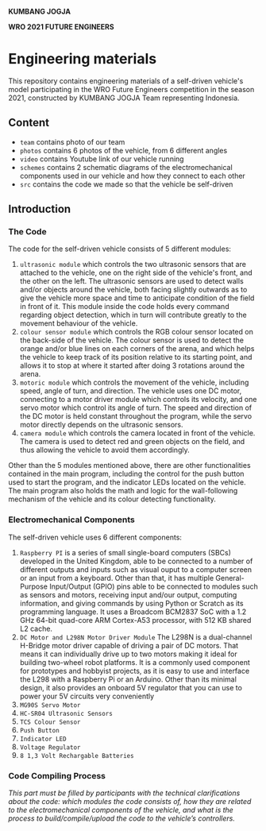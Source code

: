 **KUMBANG JOGJA**

**WRO 2021 FUTURE ENGINEERS**

Engineering materials
====

This repository contains engineering materials of a self-driven vehicle's model participating in the WRO Future Engineers competition in the season 2021, constructed by KUMBANG JOGJA Team representing Indonesia.

## Content

* `team` contains photo of our team
* `photos` contains 6 photos of the vehicle, from 6 different angles
* `video` contains Youtube link of our vehicle running
* `schemes` contains 2 schematic diagrams of the electromechanical components used in our vehicle and how they connect to each other
* `src` contains the code we made so that the vehicle be self-driven

## Introduction

### The Code
The code for the self-driven vehicle consists of 5 different modules:
1. `ultrasonic module` which controls the two ultrasonic sensors that are attached to the vehicle, one on the right side of the vehicle's front, and the other on the left. The ultrasonic sensors are used to detect walls and/or objects around the vehicle, both facing slightly outwards as to give the vehicle more space and time to anticipate condition of the field in front of it. This module inside the code holds every command regarding object detection, which in turn will contribute greatly to the movement behaviour of the vehicle.
3. `colour sensor module` which controls the RGB colour sensor located on the back-side of the vehicle. The colour sensor is used to detect the orange and/or blue lines on each corners of the arena, and which helps the vehicle to keep track of its position relative to its starting point, and allows it to stop at where it started after doing 3 rotations around the arena.
4. `motoric module` which controls the movement of the vehicle, including speed, angle of turn, and direction. The vehicle uses one DC motor, connecting to a motor driver module which controls its velocity, and one servo motor which control its angle of turn. The speed and direction of the DC motor is held constant throughout the program, while the servo motor directly depends on the ultrasonic sensors.
5. `camera module` which controls the camera located in front of the vehicle. The camera is used to detect red and green objects on the field, and thus allowing the vehicle to avoid them accordingly.

Other than the 5 modules mentioned above, there are other functionalities contained in the main program, including the control for the push button used to start the program, and the indicator LEDs located on the vehicle. The main program also holds the math and logic for the wall-following mechanism of the vehicle and its colour detecting functionality.

### Electromechanical Components
The self-driven vehicle uses 6 different components:
1. `Raspberry PI` is a series of small single-board computers (SBCs) developed in the United Kingdom, able to be connected to a number of different outputs and inputs such as visual ouput to a computer screen or an input from a keyboard. Other than that, it has multiple General-Purpose Input/Output (GPIO) pins able to be connected to modules such as sensors and motors, receiving input and/our output, computing information, and giving commands by using Python or Scratch as its programming language.  It uses a  Broadcom BCM2837 SoC with a 1.2 GHz 64-bit quad-core ARM Cortex-A53 processor, with 512 KB shared L2 cache. 
3. `DC Motor and L298N Motor Driver Module` The L298N is a dual-channel H-Bridge motor driver capable of driving a pair of DC motors. That means it can individually drive up to two motors making it ideal for building two-wheel robot platforms. It is a commonly used component for prototypes and hobbyist projects, as it is easy to use and interface the L298 with a Raspberry Pi or an Arduino. Other than its minimal design, it also provides an onboard 5V regulator that you can use to power your 5V circuits very conveniently
5. `MG90S Servo Motor`
6. `HC-SR04 Ultrasonic Sensors`
7. `TCS Colour Sensor`
8. `Push Button`
9. `Indicator LED`
10. `Voltage Regulator`
11. `8 1,3 Volt Rechargable Batteries`

### Code Compiling Process


_This part must be filled by participants with the technical clarifications about the code: which modules the code consists of, how they are related to the electromechanical components of the vehicle, and what is the process to build/compile/upload the code to the vehicle’s controllers._



